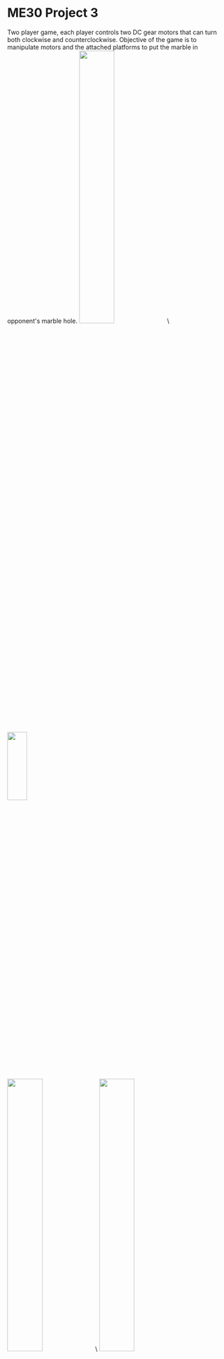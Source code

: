 # ME30 Project 3
Two player game, each player controls two DC gear motors that can turn both clockwise and counterclockwise. Objective of the game is to manipulate motors and the attached platforms
to put the marble in opponent's marble hole.
<img src="https://user-images.githubusercontent.com/53236140/142082420-3a65bef2-a13f-49d5-949a-25b9e13f0c3e.PNG" width=40% height=40%>\ <img src="https://user-images.githubusercontent.com/53236140/142082508-978acc1e-200c-4897-a1dc-9dcbce828bdd.PNG" width=30% height=20%>

<img src="https://user-images.githubusercontent.com/53236140/141977283-aaa05581-097f-45ae-9f7f-aeaadb2ddefa.jpg" width=40% height=40%>\ <img src="https://user-images.githubusercontent.com/53236140/141976864-cf7eaf51-b103-4599-8386-82d66bde3d67.jpg" width=40% height=40%>
